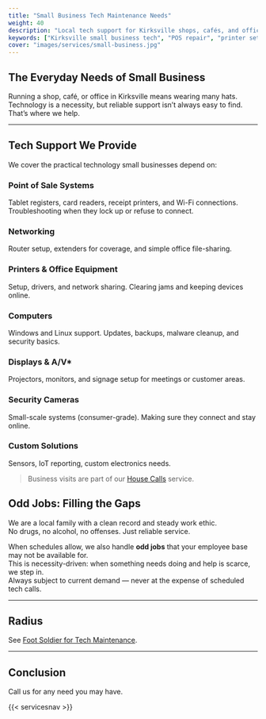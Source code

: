 ```yaml
---
title: "Small Business Tech Maintenance Needs"
weight: 40
description: "Local tech support for Kirksville shops, cafés, and offices: POS systems, Wi-Fi, printers, cameras, and custom solutions."
keywords: ["Kirksville small business tech", "POS repair", "printer setup", "Wi-Fi troubleshooting", "Switchboard Tech Services business"]
cover: "images/services/small-business.jpg"
---
```


## The Everyday Needs of Small Business

Running a shop, café, or office in Kirksville means wearing many hats.  
Technology is a necessity, but reliable support isn’t always easy to find.  
That’s where we help.

---

## Tech Support We Provide

We cover the practical technology small businesses depend on:

### Point of Sale Systems  
  Tablet registers, card readers, receipt printers, and Wi-Fi connections.  
  Troubleshooting when they lock up or refuse to connect.  

### Networking  
  Router setup, extenders for coverage, and simple office file-sharing.  

### Printers & Office Equipment  
  Setup, drivers, and network sharing. Clearing jams and keeping devices online.  

### Computers  
  Windows and Linux support. Updates, backups, malware cleanup, and security basics.  

### Displays & A/V*
  Projectors, monitors, and signage setup for meetings or customer areas.  

### Security Cameras
  Small-scale systems (consumer-grade). Making sure they connect and stay online.  

### Custom Solutions
  Sensors, IoT reporting, custom electronics needs. 

> Business visits are part of our [House Calls](/services/house-calls/) service.

## Odd Jobs: Filling the Gaps

We are a local family with a clean record and steady work ethic.  
No drugs, no alcohol, no offenses. Just reliable service.  

When schedules allow, we also handle **odd jobs** that your employee base may not be available for.  
This is necessity-driven: when something needs doing and help is scarce, we step in.  
Always subject to current demand — never at the expense of scheduled tech calls.

---

## Radius

See [Foot Soldier for Tech Maintenance](/services/foot-soldier/).  

---

## Conclusion

Call us for any need you may have. 


{{< servicesnav >}}